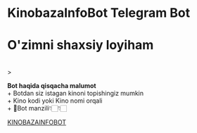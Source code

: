 # KinobazaInfoBot Telegram Bot

# O'zimni shaxsiy loyiham
<br>
> <p><b>Bot haqida qisqacha malumot</b><br>
+ Botdan siz istagan kinoni topishingiz mumkin<br>
+ Kino kodi yoki Kino nomi orqali <br>
+ 🤖Bot manzili👇🏻👇🏻<br>
</p>
<a href="https://t.me/KinoBazaInfoBot">KINOBAZAINFOBOT</a>
